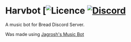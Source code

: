 # Harvbot [![Licence](https://img.shields.io/badge/license-GPL--3.0-brightgreen.svg) [![Discord](https://discordapp.com/api/guilds/524047249408393216/widget.png)](https://discord.gg/BF3ua9q)
A music bot for Bread Discord Server.



Was made using [Jagrosh's Music Bot](https://github.com/jagrosh/MusicBot)


